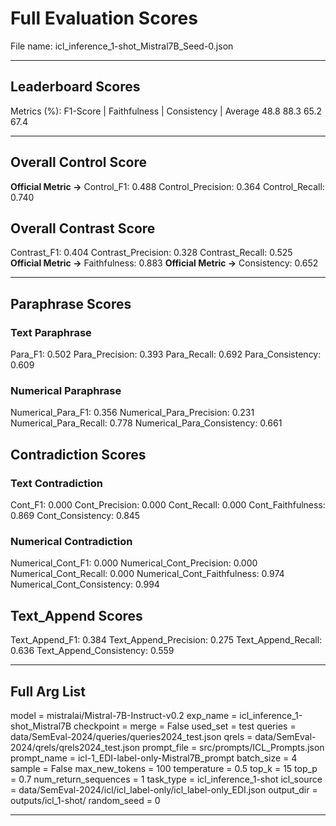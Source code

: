 # Full Evaluation Scores

File name: icl_inference_1-shot_Mistral7B_Seed-0.json


---

## Leaderboard Scores

Metrics (%): F1-Score | Faithfulness | Consistency | Average
                48.8        88.3          65.2        67.4

---

## Overall Control Score

**Official Metric ->** Control_F1: 0.488
Control_Precision: 0.364
Control_Recall: 0.740

## Overall Contrast Score

Contrast_F1: 0.404
Contrast_Precision: 0.328
Contrast_Recall: 0.525
**Official Metric ->** Faithfulness: 0.883
**Official Metric ->** Consistency: 0.652

---


## Paraphrase Scores


### Text Paraphrase

Para_F1: 0.502
Para_Precision: 0.393
Para_Recall: 0.692
Para_Consistency: 0.609


### Numerical Paraphrase

Numerical_Para_F1: 0.356
Numerical_Para_Precision: 0.231
Numerical_Para_Recall: 0.778
Numerical_Para_Consistency: 0.661


## Contradiction Scores


### Text Contradiction

Cont_F1: 0.000
Cont_Precision: 0.000
Cont_Recall: 0.000
Cont_Faithfulness: 0.869
Cont_Consistency: 0.845


### Numerical Contradiction

Numerical_Cont_F1: 0.000
Numerical_Cont_Precision: 0.000
Numerical_Cont_Recall: 0.000
Numerical_Cont_Faithfulness: 0.974
Numerical_Cont_Consistency: 0.994


## Text_Append Scores

Text_Append_F1: 0.384
Text_Append_Precision: 0.275
Text_Append_Recall: 0.636
Text_Append_Consistency: 0.559

---

## Full Arg List

model = mistralai/Mistral-7B-Instruct-v0.2
exp_name = icl_inference_1-shot_Mistral7B
checkpoint = 
merge = False
used_set = test
queries = data/SemEval-2024/queries/queries2024_test.json
qrels = data/SemEval-2024/qrels/qrels2024_test.json
prompt_file = src/prompts/ICL_Prompts.json
prompt_name = icl-1_EDI-label-only-Mistral7B_prompt
batch_size = 4
sample = False
max_new_tokens = 100
temperature = 0.5
top_k = 15
top_p = 0.7
num_return_sequences = 1
task_type = icl_inference_1-shot
icl_source = data/SemEval-2024/icl/icl_label-only/icl_label-only_EDI.json
output_dir = outputs/icl_1-shot/
random_seed = 0

---

